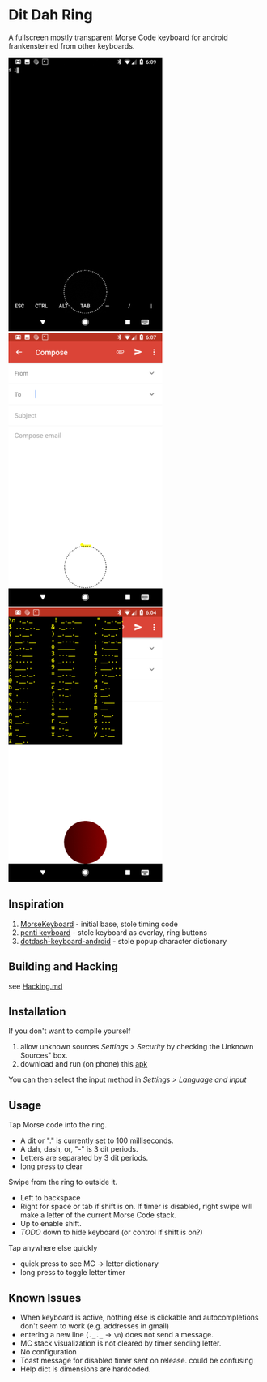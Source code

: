 # Dit Dah Ring
A fullscreen mostly transparent Morse Code keyboard for android frankensteined from other keyboards.

![termux](imgs/darkbg.png?raw=True)
![gmail](imgs/whitebg_ditdah.png?raw=True)
![dictionary](imgs/push_and_dict.png?raw=True)

## Inspiration
 1. [MorseKeyboard](https://github.com/gitonwithit/MorseKeyboard.git) - initial base, stole timing code
 1. [penti keyboard](https://software-lab.de/penti.html) - stole keyboard as overlay, ring buttons
 3. [dotdash-keyboard-android](https://github.com/agwells/dotdash-keyboard-android) - stole popup character dictionary

## Building and Hacking
see [Hacking.md](./Hacking.md)

## Installation
If you don't want to compile yourself
1. allow unknown sources *Settings > Security* by checking the Unknown Sources" box.
2. download and run (on phone) this [apk](./app/build/outputs/apk/debug/app-debug.apk?raw=True)

You can then select the input method in *Settings > Language and input*

## Usage
Tap Morse code into the ring.
 * A dit or "." is currently set to 100 milliseconds. 
 * A dah, dash, or, "-" is 3 dit periods. 
 * Letters are separated by 3 dit periods. 
 * long press to clear

Swipe from the ring to outside it.
 * Left to backspace
 * Right for space or tab if shift is on. If timer is disabled, right swipe will make a letter of the current Morse Code stack.
 * Up to enable shift. 
 * *TODO* down to hide keyboard (or control if shift is on?)

Tap anywhere else quickly
 * quick press to see MC -> letter dictionary
 * long press to toggle letter timer


## Known Issues
- When keyboard is active, nothing else is clickable and autocompletions don't seem to work (e.g. addresses in gmail)
- entering a new line (`._._` -> `\n`) does not send a message.
- MC stack visualization is not cleared by timer sending letter.
- No configuration
- Toast message for disabled timer sent on release. could be confusing
- Help dict is dimensions are hardcoded.
